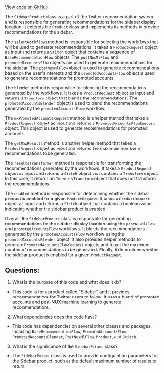 [View code on GitHub](https://github.com/misbahsy/the-algorithm/follow-recommendations-service/server/src/main/scala/com/twitter/follow_recommendations/products/sidebar/SidebarProduct.scala)

The `SidebarProduct` class is a part of the Twitter recommendation system and is responsible for generating recommendations for the sidebar display location. It extends the `Product` class and implements its methods to provide recommendations for the sidebar. 

The `selectWorkflows` method is responsible for selecting the workflows that will be used to generate recommendations. It takes a `ProductRequest` object as input and returns a `Stitch` object that contains a sequence of `BaseRecommendationFlow` objects. The `postNuxMlFlow` and `promotedAccountsFlow` objects are used to generate recommendations for the sidebar. The `postNuxMlFlow` object is used to generate recommendations based on the user's interests and the `promotedAccountsFlow` object is used to generate recommendations for promoted accounts. 

The `blender` method is responsible for blending the recommendations generated by the workflows. It takes a `ProductRequest` object as input and returns a `Transform` object that blends the recommendations. The `promotedAccountsBlender` object is used to blend the recommendations generated by the `promotedAccountsFlow` workflow. 

The `mkPromotedAccountsRequest` method is a helper method that takes a `ProductRequest` object as input and returns a `PromotedAccountsFlowRequest` object. This object is used to generate recommendations for promoted accounts. 

The `getMaxResults` method is another helper method that takes a `ProductRequest` object as input and returns the maximum number of recommendations to be generated. 

The `resultsTransformer` method is responsible for transforming the recommendations generated by the workflows. It takes a `ProductRequest` object as input and returns a `Stitch` object that contains a `Transform` object. In this case, it returns an `IdentityTransform` object that does not transform the recommendations. 

The `enabled` method is responsible for determining whether the sidebar product is enabled for a given `ProductRequest`. It takes a `ProductRequest` object as input and returns a `Stitch` object that contains a boolean value indicating whether the sidebar product is enabled. 

Overall, the `SidebarProduct` class is responsible for generating recommendations for the sidebar display location using the `postNuxMlFlow` and `promotedAccountsFlow` workflows. It blends the recommendations generated by the `promotedAccountsFlow` workflow using the `promotedAccountsBlender` object. It also provides helper methods to generate `PromotedAccountsFlowRequest` objects and to get the maximum number of recommendations to be generated. Finally, it determines whether the sidebar product is enabled for a given `ProductRequest`.
## Questions: 
 1. What is the purpose of this code and what does it do?
- This code is for a product called "Sidebar" and it provides recommendations for Twitter users to follow. It uses a blend of promoted accounts and post-NUX machine learning to generate recommendations.

2. What dependencies does this code have?
- This code has dependencies on several other classes and packages, including `BaseRecommendationFlow`, `PromotedAccountsFlow`, `PromotedAccountsBlender`, `PostNuxMlFlow`, `Product`, and `Stitch`.

3. What is the significance of the `SidebarParams` class?
- The `SidebarParams` class is used to provide configuration parameters for the Sidebar product, such as the default maximum number of results to return.